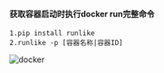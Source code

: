 #### 获取容器启动时执行docker run完整命令
    1.pip install runlike
    2.runlike -p [容器名称|容器ID]

![docker](image.png)